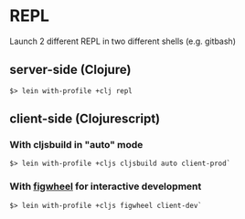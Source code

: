 

# REPL

Launch 2 different REPL in two different shells (e.g. gitbash)

## server-side (Clojure)

```shell
$> lein with-profile +clj repl
```

## client-side (Clojurescript)

### With cljsbuild in "auto" mode

```shell
$> lein with-profile +cljs cljsbuild auto client-prod`
```

### With [figwheel](https://github.com/bhauman/lein-figwheel) for interactive development

```shell
$> lein with-profile +cljs figwheel client-dev`
```
